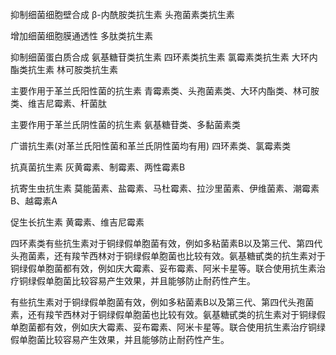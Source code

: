 抑制细菌细胞壁合成
β-内酰胺类抗生素
头孢菌素类抗生素

增加细菌细胞膜通透性
多肽类抗生素

抑制细菌蛋白质合成
氨基糖苷类抗生素
四环素类抗生素
氯霉素类抗生素
大环内酯类抗生素
林可胺类抗生素

主要作用于革兰氏阳性菌的抗生素
青霉素类、头孢菌素类、大环内酯类、林可胺类、维吉尼霉素、杆菌肽

主要作用于革兰氏阴性菌的抗生素
氨基糖苷类、多黏菌素类

广谱抗生素(对革兰氏阳性菌和革兰氏阴性菌均有用)
四环素类、氯霉素类

抗真菌抗生素
灰黄霉素、制霉素、两性霉素B

抗寄生虫抗生素
莫能菌素、盐霉素、马杜霉素、拉沙里菌素、伊维菌素、潮霉素B、越霉素A

促生长抗生素
黄霉素、维吉尼霉素






四环素类有些抗生素对于铜绿假单胞菌有效，例如多粘菌素B以及第三代、第四代头孢菌素，还有羧苄西林对于铜绿假单胞菌也比较有效。氨基糖甙类的抗生素对于铜绿假单胞菌都有效，例如庆大霉素、妥布霉素、阿米卡星等。联合使用抗生素治疗铜绿假单胞菌比较容易产生效果，并且能够防止耐药性产生。



有些抗生素对于铜绿假单胞菌有效，例如多粘菌素B以及第三代、第四代头孢菌素，还有羧苄西林对于铜绿假单胞菌也比较有效。氨基糖甙类的抗生素对于铜绿假单胞菌都有效，例如庆大霉素、妥布霉素、阿米卡星等。联合使用抗生素治疗铜绿假单胞菌比较容易产生效果，并且能够防止耐药性产生。
